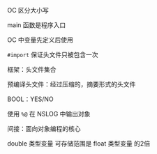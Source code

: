 OC 区分大小写

main 函数是程序入口

OC 中变量先定义后使用

`#import`  保证头文件只被包含一次

框架：头文件集合

预编译头文件：经过压缩的，摘要形式的头文件

BOOL：YES/NO

使用 `%@` 在 NSLOG 中输出对象



间接：面向对象编程的核心



double 类型变量 可存储范围是  float 类型变量 的2倍



 